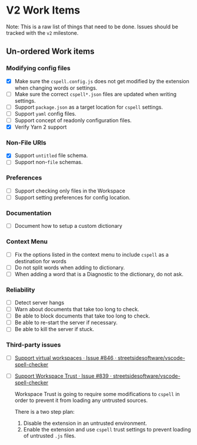 # V2 Work Items

Note: This is a raw list of things that need to be done.
Issues should be tracked with the `v2` milestone.

## Un-ordered Work items

### Modifying config files

-   [x] Make sure the `cspell.config.js` does not get modified by the extension when changing words or settings.
-   [ ] Make sure the correct `cspell*.json` files are updated when writing settings.
-   [ ] Support `package.json` as a target location for `cspell` settings.
-   [ ] Support `yaml` config files.
-   [ ] Support concept of readonly configuration files.
-   [x] Verify Yarn 2 support

### Non-File URIs

-   [x] Support `untitled` file schema.
-   [ ] Support non-`file` schemas.

### Preferences

-   [ ] Support checking only files in the Workspace
-   [ ] Support setting preferences for config location.

### Documentation

-   [ ] Document how to setup a custom dictionary

### Context Menu

-   [ ] Fix the options listed in the context menu to include `cspell` as a destination for words
-   [ ] Do not split words when adding to dictionary.
-   [ ] When adding a word that is a Diagnostic to the dictionary, do not ask.

### Reliability

-   [ ] Detect server hangs
-   [ ] Warn about documents that take too long to check.
-   [ ] Be able to block documents that take too long to check.
-   [ ] Be able to re-start the server if necessary.
-   [ ] Be able to kill the server if stuck.

### Third-party issues

-   [ ] [Support virtual workspaces · Issue #846 · streetsidesoftware/vscode-spell-checker](https://github.com/streetsidesoftware/vscode-spell-checker/issues/846)
-   [ ] [Support Workspace Trust · Issue #839 · streetsidesoftware/vscode-spell-checker](https://github.com/streetsidesoftware/vscode-spell-checker/issues/839)

    Workspace Trust is going to require some modifications to `cspell` in order to prevent it from
    loading any untrusted sources.

    There is a two step plan:

    1. Disable the extension in an untrusted environment.
    2. Enable the extension and use `cspell` trust settings to prevent loading of untrusted `.js` files.
